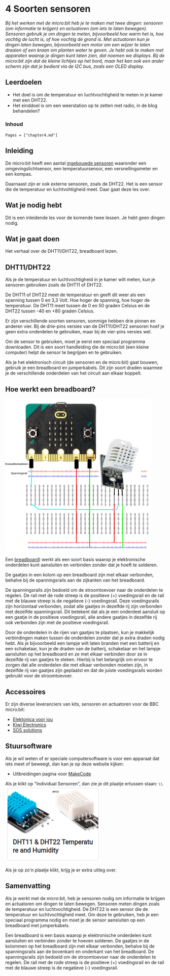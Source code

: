 # 4 Soorten sensoren

*Bij het werken met de micro:bit heb je te maken met twee dingen: sensoren (om informatie te krijgen) en actuatoren (om iets te laten bewegen). Sensoren gebruik je om dingen te meten, bijvoorbeeld hoe warm het is, hoe vochtig de lucht is, of hoe vochtig de grond is. Met actuatoren kun je dingen laten bewegen, bijvoorbeeld een motor om een wijzer te laten draaien of een kraan om planten water te geven. Je hebt ook te maken met apparaten waarop je dingen kunt laten zien, dat noemen we displays. Bij de micro:bit zijn dat de kleine lichtjes op het bord, maar het kan ook een ander scherm zijn dat je bedient via de I2C bus, zoals een OLED display.*

## Leerdoelen

- Het doel is om de temperatuur en luchtvochtigheid te meten in je kamer met een DHT22.
- Het einddoel is om een weerstation op te zetten met radio, in de blog behandelen?

### Inhoud

```@contents
Pages = ["chapter4.md"]
```
## Inleiding

De micro:bit heeft een aantal [ingebouwde sensoren](https://microbit.org/nl/get-started/first-steps/sensors/) waaronder een omgevingslichtsensor, een temperatuursensor, een versnellingsmeter en een kompas.

Daarnaast zijn er ook externe sensoren, zoals de DHT22. Het is een sensor die de temperatuur en luchtvohtigheid meet. Daar gaat deze les over.

## Wat je nodig hebt

Dit is een inleidende les voor de komende twee lessen. Je hebt geen dingen nodig.

## Wat je gaat doen

Het verhaal over de DHT11/DHT22, breadboard lezen.

## DHT11/DHT22

Als je de temperatuur en luchtvochtigheid in je kamer wilt meten, kun je sensoren gebruiken zoals de DHT11 of DHT22.

De DHT11 of DHT22 meet de temperatuur en geeft dit weer als een spanning tussen 0 en 3,3 Volt. Hoe hoger de spanning, hoe hoger de temperatuur. De DHT11 meet tussen de 0 en 50 graden Celsius en de DHT22 tussen -40 en +80 graden Celsius.

Er zijn verschillende soorten sensoren, sommige hebben drie pinnen en anderen vier. Bij de drie-pins versies van de DHT11/DHT22 sensoren hoef je geen extra onderdelen te gebruiken, maar bij de vier-pins versies wel.

Om de sensor te gebruiken, moet je eerst een speciaal programma downloaden. Dit is een soort handleiding die de micro:bit (een kleine computer) helpt de sensor te begrijpen en te gebruiken.

Als je het elektronisch circuit (de sensoren en de micro:bit) gaat bouwen, gebruik je een breadboard en jumperkabels. Dit zijn soort draden waarmee je de verschillende onderdelen van het circuit aan elkaar koppelt.

## Hoe werkt een breadboard?

![fig_1](assets/fig_4_1.png)

Een [breadboard](https://nl.wikipedia.org/wiki/Breadboard)) werkt als een soort basis waarop je elektronische onderdelen kunt aansluiten en verbinden zonder dat je hoeft te solderen.

De gaatjes in een kolom op een breadboard zijn met elkaar verbonden, behalve bij de spanningsrails aan de zijkanten van het breadboard.

De spanningsrails zijn bedoeld om de stroomtoevoer naar de onderdelen te regelen. De rail met de rode streep is de positieve (+) voedingsrail en de rail met de blauwe streep is de negatieve (-) voedingsrail. Deze voedingsrails zijn horizontaal verbonden, zodat alle gaatjes in dezelfde rij zijn verbonden met dezelfde spanningsrail. Dit betekent dat als je een onderdeel aansluit op een gaatje in de positieve voedingsrail, alle andere gaatjes in dezelfde rij ook verbonden zijn met de positieve voedingsrail.

Door de onderdelen in de rijen van gaatjes te plaatsen, kun je makkelijk verbindingen maken tussen de onderdelen zonder dat je extra draden nodig hebt. Als je bijvoorbeeld een lampje wilt laten branden met een batterij en een schakelaar, kun je de draden van de batterij, schakelaar en het lampje aansluiten op het breadboard en ze met elkaar verbinden door ze in dezelfde rij van gaatjes te steken. Hierbij is het belangrijk om ervoor te zorgen dat alle onderdelen die met elkaar verbonden moeten zijn, in dezelfde rij van gaatjes zijn geplaatst en dat de juiste voedingsrails worden gebruikt voor de stroomtoevoer.

## Accessoires

Er zijn diverse leveranciers van kits, sensoren en actuatoren voor de BBC micro:bit:
- [Elektonica voor jou](https://elektronicavoorjou.nl/#%7B%22731234b1f9f9%22%3A%7B%22search_term%22%3A%22micro%3Abit%22%2C%22filters%22%3A%5B%5D%2C%22sorting%22%3A%5B%5D%2C%22offsets%22%3A%7B%22category%22%3A12%2C%22product%22%3A84%7D%2C%22y_pos%22%3A0%7D%7D)
- [Kiwi Electronics](https://www.kiwi-electronics.com/nl/bbc-microbit-boards-bundels-accessoires-276?page=3)
- [SOS solutions](https://www.sossolutions.nl/educatief/micro-bit?p=2)

## Stuursoftware

Als je wil weten of er speciale computersoftware is voor een apparaat dat iets meet of beweegt, dan kan je op deze website kijken:
- Uitbreidingen pagina voor [MakeCode](https://makecode.microbit.org/extensions)

Als je klikt op "Individual Sensoren", dan zie je dit plaatje ertussen staan: ``\\``![DHT11/DHT22](assets/fig_4_2.png)

Als je op zo'n plaatje klikt, krijg je er extra uitleg over.


## Samenvatting

Als je werkt met de micro:bit, heb je sensoren nodig om informatie te krijgen en actuatoren om dingen te laten bewegen. Sensoren meten dingen zoals de temperatuur en luchtvochtigheid. De DHT22 is een sensor die de temperatuur en luchtvochtigheid meet. Om deze te gebruiken, heb je een speciaal programma nodig en moet je de sensor aansluiten op een breadboard met jumperkabels. 

Een breadboard is een basis waarop je elektronische onderdelen kunt aansluiten en verbinden zonder te hoeven solderen. De gaatjes in de kolommen op het breadboard zijn met elkaar verbonden, behalve bij de spanningsrails aan de bovenkant en onderkant van het breadboard. De spanningsrails zijn bedoeld om de stroomtoevoer naar de onderdelen te regelen. De rail met de rode streep is de positieve (+) voedingsrail en de rail met de blauwe streep is de negatieve (-) voedingsrail.
